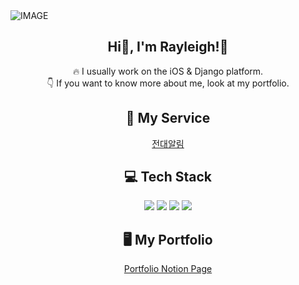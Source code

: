 <picture>
  <source media="(prefers-color-scheme: dark)" srcset="https://capsule-render.vercel.app/api?type=venom&height=300&color=gradient&text=Software%20Engineer&section=header&fontAlign=50&textBg=false&desc=interested%20in%20iOS&descAlignY=59&fontSize=50&descSize=25&fontAlignY=46">
  <source media="(prefers-color-scheme: light)" srcset="https://capsule-render.vercel.app/api?type=venom&height=300&color=gradient&text=Software%20Engineer&fontColor=282829&section=header&fontAlign=50&textBg=false&desc=interested%20in%20iOS&descAlignY=59&fontSize=50&descSize=25&fontAlignY=46
  ">
  <img alt="IMAGE" src="https://capsule-render.vercel.app/api?type=venom&height=300&color=gradient&text=Software%20Engineer&fontColor=282829&section=header&fontAlign=50&textBg=false&desc=interested%20in%20iOS&descAlignY=59&fontSize=50&descSize=25&fontAlignY=46">
</picture>

<!-- ![header](https://capsule-render.vercel.app/api?type=venom&height=300&color=gradient&text=Software%20Engineer&section=header&fontAlign=50&textBg=false&desc=interested%20in%20iOS&descAlignY=59&fontSize=50&descSize=25&fontAlignY=46) -->

<h2 align="center"> Hi👋, I'm Rayleigh!🤗</h1>
<p align="center">
🔥 I usually work on the iOS & Django platform.<br/>
👇 If you want to know more about me, look at my portfolio.<br/>
</p>

<h2 align="center">🚀 My Service</h2>
<p align="center">
<a href="https://wackitlab.notion.site/469d2c23433c48cca6965c3573058397?pvs=4">전대알림</a><br/>
</p>

<h2 align="center">💻 Tech Stack</h2>
<p align="center">
    <img src="https://img.shields.io/badge/iOS-000000?style=for-the-badge&logo=apple&logoColor=white" />
    <img src="https://img.shields.io/badge/Swift-FA7343?style=for-the-badge&logo=swift&logoColor=white" />
    <img src="https://img.shields.io/badge/Django-092E20?style=for-the-badge&logo=django&logoColor=white"/>
    <img src="https://img.shields.io/badge/Python-3776AB?style=for-the-badge&logo=Python&logoColor=white"/>
</p>

<h2 align="center">🖥️ My Portfolio</h2>
<p align="center">
    <a href="https://www.notion.so/0003949445c346c390adae5aa798f226?pvs=4">Portfolio Notion Page</a>
</p>
